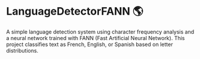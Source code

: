 # LanguageDetectorFANN 🌎
A simple language detection system using character frequency analysis and a neural network trained with FANN (Fast Artificial Neural Network). This project classifies text as French, English, or Spanish based on letter distributions.
